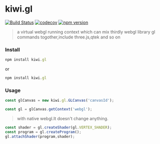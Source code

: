 # kiwi.gl
[![Build Status](https://travis-ci.org/axmand/kiwi.gl.svg?branch=master)](https://travis-ci.org/axmand/kiwi.gl)
[![codecov](https://codecov.io/gh/axmand/kiwi.gl/branch/master/graph/badge.svg)](https://codecov.io/gh/axmand/kiwi.gl)
[![npm version](https://badge.fury.io/js/kiwi.gl.svg)](https://badge.fury.io/js/kiwi.gl)

>a virtual webgl running context which can mix thirdly webgl library gl commands togother,include three.js,qtek and so on

### Install ###
```javascript
npm install kiwi.gl 
```
or
```javascript
npm install kiwi.gl 
```
### Usage ###
```javascript
const glCanvas = new kiwi.gl.GLCanvas('canvasId');
```
```javascript
const gl = glCanvas.getContext('webgl');
```
>with native webgl.It doesn't change anything.
```javascript
const shader = gl.createShader(gl.VERTEX_SHADER);
const program = gl.createProgram();
gl.attachShader(program,shader);
```